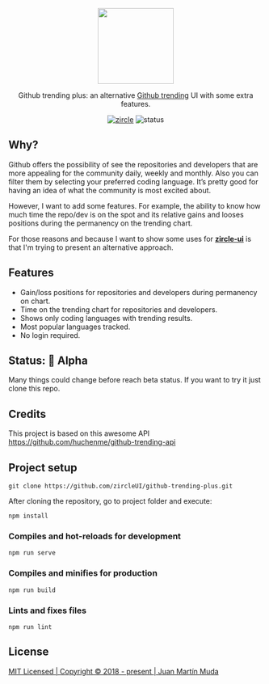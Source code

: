<p align="center">
    <img src="https://raw.githubusercontent.com/zircleUI/github-trending-plus/master/public/screen.png" width="150">
</p>
<p align="center">
  Github trending plus: an alternative <a href="https://github.com/trending">Github trending</a> UI with some extra features.
</p>
<p align="center">
  <a href="https://github.com/zircleUI/zircleUI"><img alt="zircle" src="https://img.shields.io/badge/zircle-1.x-brightgreen.svg"></a>
  <img alt="status" src="https://img.shields.io/badge/status-alpha-red.svg">
</p>

## Why?
Github offers the possibility of see the repositories and developers that are more appealing for the community daily, weekly and monthly. Also you can filter them by selecting your preferred coding language. It’s pretty good for having an idea of what the community is most excited about.

However, I want to add some features. For example, the ability to know how much time the repo/dev is on the spot and its relative gains and looses positions during the permanency on the trending chart.

For those reasons and because I want to show some uses for [**zircle-ui**](https://github.com/zircleUI/zircleUI) is that I'm trying to present  an alternative approach. 

## Features
- Gain/loss positions for repositories and developers during permanency on chart.
- Time on the trending chart for repositories and developers.
- Shows only coding languages with trending results.
- Most popular languages tracked.
- No login required.

## Status: 🌱 Alpha 
Many things could change before reach beta status. If you want to try it just clone this repo.

## Credits
This project is based on this awesome API https://github.com/huchenme/github-trending-api

## Project setup

```
git clone https://github.com/zircleUI/github-trending-plus.git
```

After cloning the repository, go to project folder and execute:

```
npm install
```

### Compiles and hot-reloads for development
```
npm run serve
```

### Compiles and minifies for production
```
npm run build
```

### Lints and fixes files
```
npm run lint
```

## License
[MIT Licensed | Copyright © 2018 - present | Juan Martín Muda](https://raw.githubusercontent.com/zircleUI/github-trending-plus/master/LICENSE)
